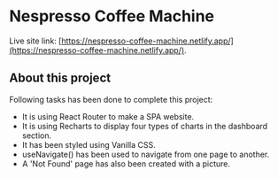 # Nespresso Coffee Machine

Live site link: [https://nespresso-coffee-machine.netlify.app/](https://nespresso-coffee-machine.netlify.app/).

## About this project

Following tasks has been done to complete this project:
* It is using React Router to make a SPA website.
* It is using Recharts to display four types of charts in the dashboard section.
* It has been styled using Vanilla CSS.
* useNavigate() has been used to navigate from one page to another.
* A 'Not Found' page has also been created with a picture. 

